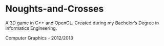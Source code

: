 # Noughts-and-Crosses

A 3D game in C++ and OpenGL. Created during my Bachelor’s Degree in Informatics Engineering.

Computer Graphics - 2012/2013
